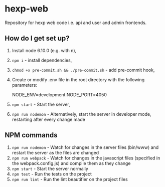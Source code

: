 # hexp-web
Repository for hexp web code i.e. api and user and admin frontends.

## How do I get set up?
1. Install node 6.10.0 (e.g. with n),
2. `npm i` - install dependencies,
3. `chmod +x pre-commit.sh && ./pre-commit.sh` - add pre-commit hook,
4. Create or modify .env file in the root directory with the following parameters:
	
	NODE_ENV=development
	NODE_PORT=4050

5. `npm start` - Start the server,
6. `npm run nodemon` - Alternatively, start the server in developer mode, restarting after every change made

## NPM commands
1. `npm run nodemon` - Watch for changes in the server files (bin/www) and restart the server as the files are changed
2. `npm run webpack` - Watch for changes in the javascript files (specified in the webpack.config.js) and compile them as they change
3. `npm start` - Start the server normally
4. `npm test` - Run the tests on the project
5. `npm run lint` - Run the lint beautifier on the project files